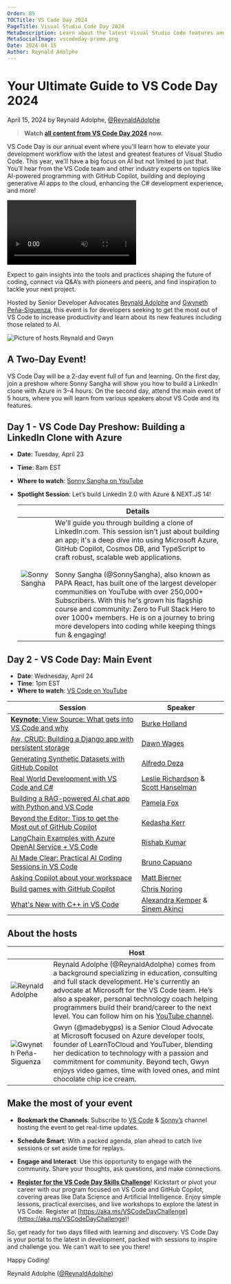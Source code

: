 ```yaml
---
Order: 85
TOCTitle: VS Code Day 2024
PageTitle: Visual Studio Code Day 2024
MetaDescription: Learn about the latest Visual Studio Code features and extensions during VS Code Day 2024 on April 24, 2024
MetaSocialImage: vscodeday-promo.png
Date: 2024-04-15
Author: Reynald Adolphe
---
```


# Your Ultimate Guide to VS Code Day 2024

April 15, 2024 by Reynald Adolphe, [@ReynaldAdolphe](https://twitter.com/ReynaldAdolphe)

> **Watch [all content from VS Code Day 2024](https://youtube.com/live/iCDfAC4f25w) now.**

VS Code Day is our annual event where you'll learn how to elevate your development workflow with the latest and greatest features of Visual Studio Code. This year, we'll have a big focus on AI but not limited to just that. You’ll hear from the VS Code team and other industry experts on topics like AI-powered programming with GitHub Copilot, building and deploying generative AI apps to the cloud, enhancing the C# development experience, and more!

<video src="VS Code Day - Promo.mp4" title="VS Code Day 2024 Promotion video" autoplay muted loop controls></video>

Expect to gain insights into the tools and practices shaping the future of coding, connect via Q&A’s with pioneers and peers, and find inspiration to tackle your next project.

Hosted by Senior Developer Advocates [Reynald Adolphe](https://aka.ms/Reynald-YT) and [Gwyneth Peña-Siguenza](https://twitter.com/madebygps), this event is for developers seeking to get the most out of VS Code to increase productivity and learn about its new features including those related to AI.

![Picture of hosts Reynald and Gwyn](Reynald-Gwyn.jpg)

## A Two-Day Event!

VS Code Day will be a 2-day event full of fun and learning. On the first day, join a preshow where Sonny Sangha will show you how to build a LinkedIn clone with Azure in 3–4 hours. On the second day, attend the main event of 5 hours, where you will learn from various speakers about VS Code and its features.

## Day 1 - VS Code Day Preshow: Building a LinkedIn Clone with Azure

- **Date**: Tuesday, April 23
- **Time**: 8am EST
- **Where to watch**: [Sonny Sangha on YouTube](https://www.youtube.com/@SonnySangha)
- **Spotlight Session**: Let’s build LinkedIn 2.0 with Azure & NEXT.JS 14!

    | | Details |
    |-|-|
    | ![Sonny Sangha](Sonny_Sangha.jpg) | We'll guide you through building a clone of LinkedIn.com. This session isn't just about building an app; it's a deep dive into using Microsoft Azure, GitHub Copilot, Cosmos DB, and TypeScript to craft robust, scalable web applications.<br/><br/>Sonny Sangha (@SonnySangha), also known as PAPA React, has built one of the largest developer communities on YouTube with over 250,000+ Subscribers. With this he's grown his flagship course and community: Zero to Full Stack Hero to over 1000+ members. He is on a journey to bring more developers into coding while keeping things fun & engaging! |

## Day 2 - VS Code Day: Main Event

- **Date**: Wednesday, April 24
- **Time**: 1pm EST
- **Where to watch**: [VS Code on YouTube](https://www.youtube.com/@code)

| Session       | Speaker   |
|-------------- | --------- |
| [**Keynote**: View Source: What gets into VS Code and why](https://aka.ms/vscd-holland)    | [Burke Holland](https://twitter.com/burkeholland) |
| [Aw, CRUD: Building a Django app with persistent storage](https://aka.ms/vscd-wages) | [Dawn Wages](http://@BajoranEngineer) |
| [Generating Synthetic Datasets with GitHub Copilot](https://aka.ms/vscd-deza)   | [Alfredo Deza](https://www.linkedin.com/in/alfredodeza/) |
| [Real World Development with VS Code and C#](https://aka.ms/Vscd-hr)   | [Leslie Richardson](https://twitter.com/lyrichardson01) & [Scott Hanselman](https://twitter.com/shanselman) |
| [Building a RAG-powered AI chat app with Python and VS Code](https://aka.ms/Vscd-fox)   | [Pamela Fox](https://twitter.com/pamelafox) |
| [Beyond the Editor: Tips to get the Most out of GitHub Copilot](https://aka.ms/vscd-kerr)   | [Kedasha Kerr](https://twitter.com/itsthatladydev)  |
| [LangChain Examples with Azure OpenAI Service + VS Code](https://aka.ms/vscd-kumar)   | [Rishab Kumar](https://twitter.com/rishabincloud) |
| [AI Made Clear: Practical AI Coding Sessions in VS Code](https://aka.ms/vscd-capuano) | [Bruno Capuano](https://twitter.com/elbruno) |
| [Asking Copilot about your workspace](https://aka.ms/vscd-bierner) | [Matt Bierner](https://twitter.com/mattbierner) |
| [Build games with GitHub Copilot](https://aka.ms/vscd-noring) | [Chris Noring](https://twitter.com/chris_noring) |
| [What's New with C++ in VS Code](https://aka.ms/vscd-ka)  | [Alexandra Kemper](https://twitter.com/AlexandraKemper) & [Sinem Akinci](https://twitter.com/sinem__akinci) |

## About the hosts

| | Host |
|-|-|
| ![Reynald Adolphe](Reynald.jpg) | Reynald Adolphe (@ReynaldAdolphe) comes from a background specializing in education, consulting and full stack development. He's currently an advocate at Microsoft for the VS Code team. He’s also a speaker, personal technology coach helping programmers build their brand/career to the next level. You can follow him on his [YouTube channel](https://aka.ms/Reynald-YT). |
| ![Gwyneth Peña-Siguenza](Gwyn.jpg) | Gwyn (@madebygps) is a Senior Cloud Advocate at Microsoft focused on Azure developer tools, founder of LearnToCloud and YouTuber, blending her dedication to technology with a passion and commitment for community. Beyond tech, Gwyn enjoys video games, time with loved ones, and mint chocolate chip ice cream. |

## Make the most of your event

- **Bookmark the Channels**: Subscribe to [VS Code](https://aka.ms/vscodeday-b-code) & [Sonny’s](https://aka.ms/vscodeday-b-sonny) channel hosting the event to get real-time updates.

- **Schedule Smart**: With a packed agenda, plan ahead to catch live sessions or set aside time for replays.

- **Engage and Interact**: Use this opportunity to engage with the community. Share your thoughts, ask questions, and make connections.

- **[Register for the VS Code Day Skills Challenge](https://aka.ms/VSCodeDayCSC)**! Kickstart or pivot your career with our program focused on VS Code and GitHub Copilot, covering areas like Data Science and Artificial Intelligence. Enjoy simple lessons, practical exercises, and live workshops to explore the latest in VS Code. Register at [https://aka.ms/VSCodeDayChallenge](https://aka.ms/VSCodeDayChallenge)!

So, get ready for two days filled with learning and discovery. VS Code Day is your portal to the latest in development, packed with sessions to inspire and challenge you. We can’t wait to see you there!

Happy Coding!

Reynald Adolphe ([@ReynaldAdolphe](https://twitter.com/ReynaldAdolphe))
